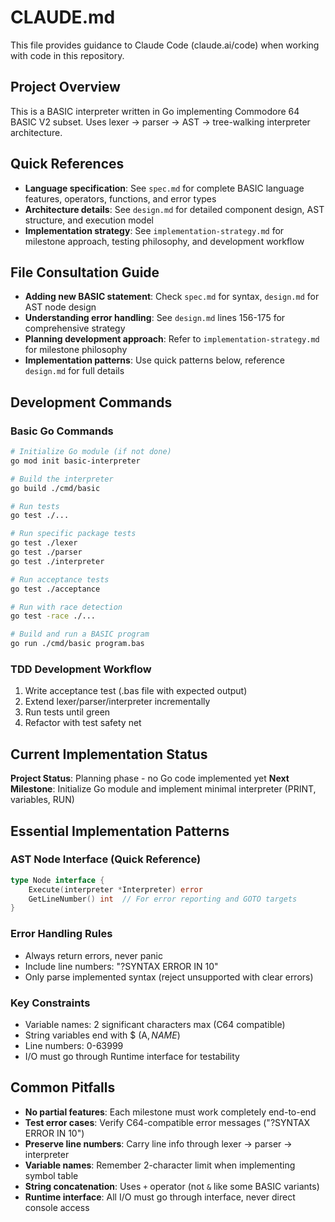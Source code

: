 # CLAUDE.md

This file provides guidance to Claude Code (claude.ai/code) when working with code in this repository.

## Project Overview

This is a BASIC interpreter written in Go implementing Commodore 64 BASIC V2 subset. Uses lexer → parser → AST → tree-walking interpreter architecture.

## Quick References

- **Language specification**: See `spec.md` for complete BASIC language features, operators, functions, and error types
- **Architecture details**: See `design.md` for detailed component design, AST structure, and execution model  
- **Implementation strategy**: See `implementation-strategy.md` for milestone approach, testing philosophy, and development workflow

## File Consultation Guide

- **Adding new BASIC statement**: Check `spec.md` for syntax, `design.md` for AST node design
- **Understanding error handling**: See `design.md` lines 156-175 for comprehensive strategy
- **Planning development approach**: Refer to `implementation-strategy.md` for milestone philosophy
- **Implementation patterns**: Use quick patterns below, reference `design.md` for full details

## Development Commands

### Basic Go Commands
```bash
# Initialize Go module (if not done)
go mod init basic-interpreter

# Build the interpreter
go build ./cmd/basic

# Run tests
go test ./...

# Run specific package tests
go test ./lexer
go test ./parser
go test ./interpreter

# Run acceptance tests
go test ./acceptance

# Run with race detection
go test -race ./...

# Build and run a BASIC program
go run ./cmd/basic program.bas
```

### TDD Development Workflow
1. Write acceptance test (.bas file with expected output)
2. Extend lexer/parser/interpreter incrementally
3. Run tests until green
4. Refactor with test safety net

## Current Implementation Status

**Project Status**: Planning phase - no Go code implemented yet
**Next Milestone**: Initialize Go module and implement minimal interpreter (PRINT, variables, RUN)

## Essential Implementation Patterns

### AST Node Interface (Quick Reference)
```go
type Node interface {
    Execute(interpreter *Interpreter) error
    GetLineNumber() int  // For error reporting and GOTO targets
}
```

### Error Handling Rules
- Always return errors, never panic
- Include line numbers: "?SYNTAX ERROR IN 10" 
- Only parse implemented syntax (reject unsupported with clear errors)

### Key Constraints
- Variable names: 2 significant characters max (C64 compatible)
- String variables end with $ (A$, NAME$)
- Line numbers: 0-63999
- I/O must go through Runtime interface for testability

## Common Pitfalls

- **No partial features**: Each milestone must work completely end-to-end
- **Test error cases**: Verify C64-compatible error messages ("?SYNTAX ERROR IN 10")
- **Preserve line numbers**: Carry line info through lexer → parser → interpreter
- **Variable names**: Remember 2-character limit when implementing symbol table
- **String concatenation**: Uses `+` operator (not `&` like some BASIC variants)
- **Runtime interface**: All I/O must go through interface, never direct console access